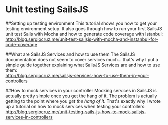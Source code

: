 # Unit testing SailsJS

##Setting up testing environment
This tutorial shows you how to get your testing environment setup. It also goes through how to run your first SailsJS unit test Sails with Mocha and how to generate code coverage with Istanbul:<br />
http://blog.sergiocruz.me/unit-test-sailsjs-with-mocha-and-instanbul-for-code-coverage

##What are SailsJS Services and how to use them
The SailsJS documentation does not seem to cover services much... that's why I put a simple guide together explaining what SailsJS Services are and how to use them:<br />
http://blog.sergiocruz.me/sailsjs-services-how-to-use-them-in-your-controllers

##How to mock services in your controller
Mocking services in SailsJS is actually pretty simple once you get the hang of it. The problem is actually getting to the point where you *get the hang of it*. That's exactly why I wrote up a tutorial on how to mock services when testing your controllers:<br />
http://blog.sergiocruz.me/unit-testing-sails-js-how-to-mock-sailsjs-services-in-controllers
